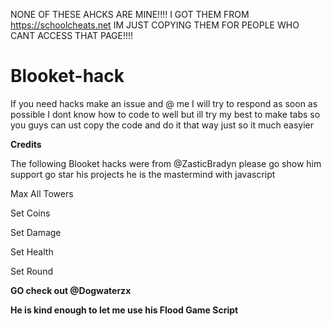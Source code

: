 NONE OF THESE AHCKS ARE MINE!!!!
I GOT THEM FROM https://schoolcheats.net
IM JUST COPYING THEM FOR PEOPLE WHO CANT ACCESS THAT PAGE!!!!





# Blooket-hack
If you need hacks make an issue and @ me I will try to respond as soon as possible 
I dont know how to code to well but ill try my best to make tabs so you guys can ust copy the code and do it that way just so it much easyier 


**Credits**


The following Blooket hacks were from @ZasticBradyn please go show him support go star his projects he is the mastermind with javascript

Max All Towers


Set Coins


Set Damage


Set Health


Set Round


**GO check out @Dogwaterzx**


**He is kind enough to let me use his Flood Game Script**
